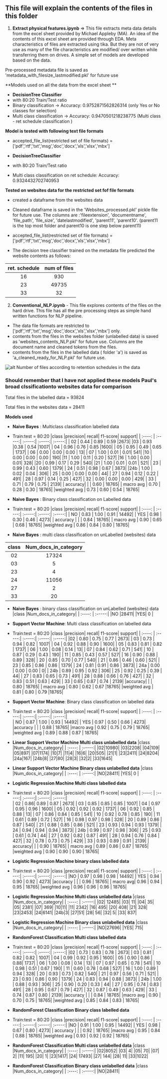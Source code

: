 ## This file will explain the contents of the files in this folder

1. **Extract physical features.ipynb** => This file extracts meta data details from the excel sheet provided by Michael Appleby (MA).  An idea of the contents of this excel sheet are provided through EDA.  Meta characteristics of files are extracted using tika. But they are not of very use as many of the file characteristics are modified/ over written while transferring them on drives. A simple set of models are developed based on the data. 

Pre-processed metadata file is saved as 'metadata_with_filesize_lastmodified.pkl' for future use

**Models used on all the data from the excel sheet **
- **DecisionTree Classifier** 
-  with 80:20 Train/Test ratio
-  Binary classification -> Accuracy: 0.9752871562826314 (only Yes or No classes for selection)
-  Multi class classification -> Accuracy: 0.9470501218238775 (Multi class - ret schedule classification )

**Model is tested with following text file formats**
- accepted_file_list(restricted set of file formats) = ['pdf','rtf','txt','msg','doc','docx','xls','xlsx','mbx']

- **DecisionTreeClassifier**
- with 80:20 Train/Test ratio
- Multi class classification on ret schedule:  Accuracy: 0.9324432702740953

**Tested on websites data for the restricted set fof file formats**
- created a dataframe from the websites data
- Cleaned dataframe is saved in the 'Websites_processed.pkl' pickle file  for future use. The  columns are :'fileextension', 'documentname', 'file_path', 'file_size',  'datelastmodified', 'parent11', 'parent10'. (parent11 is the top most folder and parent10 is one step below parent11)

- accepted_file_list(restricted set of file formats) = ['pdf','rtf','txt','msg','doc','docx','xls','xlsx','mbx']

- The decision tree classifier trained on the metadata file predicted the website contents as follows:

|ret. schedule   | num of files|
| :----: | :----------:|
|16      | 930         | 
|23      | 49735       | 
|33    | 32          |
 
 
2. **Conventional_NLP.ipynb** - This file explores contents of the files on the hard drive. This file has all the pre processing steps as simple hand written functions for NLP pipeline. 

- The data file formats are restricted to ['pdf','rtf','txt','msg','doc','docx','xls','xlsx','mbx'] only.
- contents from the files in the websites folder (unlabelled data) is saved as 'websites_contents_NLP.pkl' for future use. Columns are the document name and cleaned tokens from the files.
- contents from the files in the labelled data ( folder 'a') is saved as 'a_cleaned_ready_for_NLP.pkl' for future use. 

![alt Number of files according to retention schedules in the data](a_ret_schedules_.png)

### Should remember that I have not applied these models Paul's broad clssificationto websites data for comparison

Total files in the labelled data = 93824

Total files in the websites data = 28411

**Models used**
- **Naive Bayes** : Multiclass classification labelled data
- Train:test = 80:20
|class |precision|    recall|  f1-score|   support|
| :----: | :-----:| :-----:| :-----:| :-----:|
         | 02      | 0.44     | 0.89     | 0.59      |2673|
          |03      | 0.93      |0.38     | 0.54      |1007|
         | 04      | 0.96     | 0.76     | 0.85      |1600|
         | 05 |      0.95   |   0.49  |    0.65  |    1737|
         | 06     |  0.00    |  0.00     | 0.00      |  13|
         | 07      | 1.00   |   0.01  |    0.01|       541|
          |10    |   0.00    |  0.00    |  0.00      | 190|
          |11      | 1.00    |  0.11    |  0.20     |  527|
          |16   |    1.00 |     0.00  |    0.01|       328|
          |20    |   0.99 |     0.17  |    0.29 |      540|
          |21    |   1.00 |     0.01 |     0.01 |      521|
         | 23    |   0.99 |     0.43 |     0.60 |     1379|
         | 24    |   0.51 |     0.98 |     0.67   |   3873|
         |24b    |   1.00 |     0.02 |     0.04  |     306|
         | 25    |   0.00  |    0.00  |    0.00  |      44|
         | 27     |  0.94  |    0.12 |     0.22 |      491|
         | 28     |  0.97  |    0.14 |     0.25  |     427|
         | 32    |   0.00  |    0.00 |     0.00  |     429|
         | 33    |   0.71  |    0.79  |    0.75   |   2139|
  |  accuracy|          |           |      0.60  |   18765|
  | macro avg     |  0.70   |   0.28   |   0.30   |  18765|
|weighted avg  |     0.73    |  0.60    |  0.54   |  18765|

- **Naive Bayes** : Binary class classification on Labelled data
- Train:test = 80:20
|class |precision|    recall|  f1-score|   support|
| :----: | :-----:| :-----:| :-----:| :-----:|
      |   NO    |   0.83    |  1.00   |   0.91 |    14492|
      |   YES   |    0.98    |  0.30   |   0.46  |    4273|
  |  accuracy    |         |          |    0.84   |  18765|
  | macro avg    |   0.90    |  0.65   |   0.68  |   18765|
|weighted avg   |    0.86    |  0.84     | 0.80    | 18765|

- **Naive Bayes** : multi class classification on unLabelled (websites) data

|class |Num_docs_in_category|
| :----: | :-----:|
|02| 17324|
 |03|5|
 |23|4|
 |24|11056|
 |27|2|
 |33|20|

- **Naive Bayes** : binary class classification on unLabelled (websites) data
|class |Num_docs_in_category|
| :----: | :-----:|
|NO |28411|
|YES| 0 |


- **Support Vector Machine**: Multi class classification on labelled data
- Train:test = 80:20
|class |precision|    recall|  f1-score|   support|
| :----: | :-----:| :-----:| :-----:| :-----:|
|02      | 0.80     | 0.75   |   0.77  |    2673|
       |   03    |   0.73   |   0.94    |  0.82   |   1007|
       |   04    |   0.92  |    0.88  |    0.90    |  1600|
      |    05     |  0.83  |    0.81  |    0.82  |    1737|
      |    06   |    1.00  |    0.08  |    0.14    |    13|
    |      07   |    0.84  |    0.62  |    0.71   |    541|
     |     10   |    0.87    |  0.29   |   0.43   |    190|
     |     11     |  0.85  |    0.43 |     0.57  |     527|
      |    16     |  0.90   |   0.88 |     0.89   |    328|
      |    20    |   0.85    |  0.70   |   0.77   |    540|
       |   21  |     0.86    |  0.46   |   0.60  |     521|
       |   23  |     0.85   |   0.86   |   0.86  |    1379|
       |   24  |     0.81   |   0.91   |   0.86  |    3873|
      |   24a  |     0.00  |    0.00  |    0.00  |       0|
       |  24b |      0.89  |    0.95 |     0.92 |      306|
        |  25  |     0.92  |    0.25  |    0.39   |     44|
        |  27 |      0.83   |   0.65  |    0.73  |     491|
         | 28  |     0.88   |   0.66  |    0.76   |    427|
         | 32    |   0.83   |   0.51 |     0.63   |    429|
        |  33    |   0.65  |    0.87  |    0.74   |   2139|
    |accuracy|           |            |    0.80   |  18765|
  | macro avg    |   0.80    |  0.62    |  0.67     |18765|
|weighted avg     |  0.81    |  0.80    |  0.79     |18765|

- **Support Vector Machine**: Binary class classification on labelled data
- Train:test = 80:20
|class |precision|    recall|  f1-score|   support|
| :----: | :-----:| :-----:| :-----:| :-----:|            
     |     NO  |     0.87  |    1.00   |   0.93  |   14492|
      |   YES    |   0.97   |   0.50   |   0.66   |   4273|
    |accuracy  |           |           |   0.88   |  18765|
   |macro avg  |     0.92   |   0.75   |   0.79   |  18765|
|weighted avg   |    0.89   |   0.88  |    0.87    | 18765|

- **Linear Support Vector Machine Multi class unlabelled data**
|class |Num_docs_in_category|
| :----: | :-----:|
|02|10980|
 |03|2208|
|04|109|
|05|897|
|07|1174|
 |10|7|
 |11|4|
 |16|6|
 |20|505|
|21|1|
 |23|2411|
 |24|8204|
 |24a|167|
 |24b|8|
 |27|80|
 |28|3|
 |32|2|
 |33|1645|
 
 - **Linear Support Vector Machine Binary class unlabelled data**
 |class |Num_docs_in_category|
 | :----: | :-----:|
 |NO|28411|
 |YES| 0 |
 
 - **Logistic Regression Machine Multi class labelled data**
 - Train:test = 80:20
|class |precision|    recall|  f1-score|   support|
| :----: | :-----:| :-----:| :-----:| :-----:|  
      | 02    |   0.86|      0.89  |    0.87  |    2673|
        |  03 |      0.85  |    0.85  |    0.85   |   1007|
        |  04  |     0.97  |    0.95  |    0.96   |   1600|
        |  05  |     0.92  |    0.92   |   0.92   |   1737|
        |  06    |   0.92  |    0.85   |   0.88    |    13|
       |   07   |    0.86   |   0.84  |    0.85  |     541|
        |  10   |    0.92   |   0.78  |    0.85 |      190|
        |  11  |     0.61  |    0.89   |   0.72   |    527|
         | 16   |    0.98   |   0.97  |    0.98  |     328|
        |  20   |    0.89   |   0.86  |    0.87   |    540|
         | 21 |      0.88  |    0.85   |   0.86  |     521|
        |  23 |      0.93  |    0.94    |  0.93   |   1379|
        |  24 |      0.94   |   0.94   |   0.94  |    3873|
        | 24b  |     0.99  |    0.97  |    0.98  |     306|
        |  25   |    0.93  |    0.61  |    0.74  |      44|
         | 27   |    0.92  |    0.82  |    0.87  |     491|
         | 28   |    0.94  |    0.76  |    0.84 |      427|
         | 32   |    0.78  |    0.73  |    0.75  |     429|
         | 33   |    0.93  |    0.89 |     0.91  |    2139|
   | accuracy|            |          |     0.90   |  18765|
 |  macro avg |      0.89 |     0.86  |    0.87  |   18765|
|weighted avg   |    0.90 |     0.90  |    0.90  |   18765|

- **Logistic Regression Machine binary class labelled data**
 - Train:test = 80:20
|class |precision|    recall|  f1-score|   support|
| :----: | :-----:| :-----:| :-----:| :-----:| 
|NO      | 0.97   |   0.98  |    0.98  |   14492|
       |  YES   |    0.94   |   0.90   |   0.92 |     4273|
    |accuracy  |           |          |    0.96 |    18765|
  | macro avg|       0.96  |    0.94  |    0.95 |    18765|
|weighted avg |      0.96   |   0.96  |    0.96  |   18765|


- **Logistic Regression Machine Multi class unlabelled data**
|class |Num_docs_in_category|
| :----: | :-----:|
|02| 12485|
 |03| 11|
 |04| 35|
 |05| 2381|
 |07| 369|
 |10|11|
 |11| 2342|
 |16| 495|
|20| 408|
 |21| 328|
 |23|2453|
 |24|6141|
 |24b|3|
 |27|51|
 |28| 56|
 |32| 5|
 |33| 837|
 
 - **Logistic Regression Machine Binary class unlabelled data**
 |class |Num_docs_in_category|
| :----: | :-----:|
|NO|27696|
 |YES| 715|
 
- **RandomForest Classification Multi class labelled data**
 - Train:test = 80:20
|class |precision|    recall|  f1-score|   support|
| :----: | :-----:| :-----:| :-----:| :-----:| 
|02    |   0.73 |     0.83 |     0.78  |    2673|
  |        03  |     0.81 |     0.82 |     0.82   |   1007|
  |        04   |    0.99   |   0.92  |    0.95  |    1600|
  |        05  |     0.90 |     0.86 |     0.88|      1737|
     |     06   |    1.00  |    0.08  |    0.14    |    13|
    |      07  |     0.97  |    0.65  |    0.78    |   541|
   |       10  |     0.98 |     0.51   |   0.67    |   190|
    |      11 |      0.60  |    0.78  |    0.68     |  527|
     |     16 |      1.00 |     0.89  |    0.94     |  328|
     |     20  |     0.93   |   0.73   |   0.82     |  540|
      |    21 |      0.97 |     0.56   |   0.71     |  521|
      |    23  |     0.93  |    0.86  |    0.90     | 1379|
      |   24   |    0.83   |   0.94   |   0.88     | 3873|
      |   24b  |     1.00 |     0.88  |    0.93   |    306|
      |    25  |     0.90  |    0.20  |    0.33    |    44|
      |    27  |     0.95   |   0.74   |   0.83   |    491|
       |   28  |     0.95   |   0.67  |    0.79   |    427|
       |   32  |     0.87   |   0.49  |    0.63  |     429|
        |  33  |     0.74   |   0.87  |    0.80   |   2139|
    |accuracy   |          |          |    0.84  |   18765|
   |macro avg    |   0.90   |   0.70    |  0.75   |  18765|
|weighted avg     |  0.85   |   0.84    |  0.83   |  18765|



- **RandomForest Classification Binary class labelled data**
 - Train:test = 80:20
|class |precision|    recall|  f1-score|   support|
| :----: | :-----:| :-----:| :-----:| :-----:| 
|NO     |  0.91    |  1.00  |    0.95  |   14492|
   |      YES   |    0.98 |     0.67  |    0.80  |    4273|
  |  accuracy  |         |           |     0.92   |  18765|
   |macro avg |      0.95  |    0.84     | 0.88   |  18765|
|weighted avg  |     0.93  |    0.92   |   0.92  |   18765|

- **RandomForest Classification Multi class unlabelled data**
|class |Num_docs_in_category|
| :----: | :-----:|
|02|8052|
 |03| 4|
 |05| 70|
 |07| 2|
 |11| 195|
 |20| 1|
|23|1417|
 |24| 17493|
 |27| 144|
 |28| 11|
|33|1022|



- **RandomForest Classification Binary class unlabelled data**
|class |Num_docs_in_category|
| :----: | :-----:|
|NO|28411|
